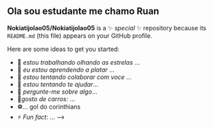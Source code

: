 ## Ola sou estudante me chamo Ruan
**Nokiatijolao05/Nokiatijolao05** is a ✨ _special_ ✨ repository because its `README.md` (this file) appears on your GitHub profile.

Here are some ideas to get you started:

- 🔭 *estou trabalhando olhando as estrelas* ...
- 🌱 *eu estou aprendendo a platar* ...
- 👯 *estou tentando colaborar com voce* ...
- 🤔 *estou tentando te ajudar*...
- 💬 *pergunte-me sobre algo*...
- 🚗*gosto de carros:* ...
- ⚽... gol do corinthians
- ⚡ *Fun fact*: ...
-->
